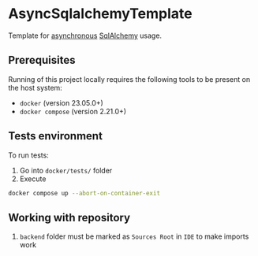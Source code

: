 # AsyncSqlalchemyTemplate
Template for
[asynchronous](https://docs.python.org/3/library/asyncio.html)
[SqlAlchemy](https://docs.sqlalchemy.org/en/20/)
usage.

## Prerequisites

Running of this project locally requires the following tools to be
present on the host system:

* `docker` (version 23.05.0+)
* `docker compose` (version 2.21.0+)

## Tests environment

To run tests:
1. Go into `docker/tests/` folder
2. Execute

  ```bash
  docker compose up --abort-on-container-exit
  ```

## Working with repository

1. `backend` folder must be marked as `Sources Root` in `IDE` to make imports work
